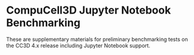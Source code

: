 # CompuCell3D Jupyter Notebook Benchmarking
These are supplementary materials for preliminary benchmarking tests on the CC3D 4.x release including Jupyter Notebook support.
